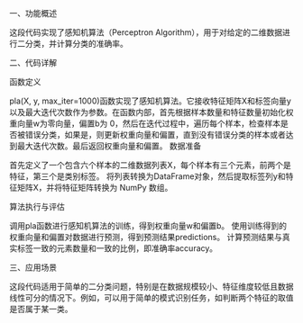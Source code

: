 一、功能概述

这段代码实现了感知机算法（Perceptron Algorithm），用于对给定的二维数据进行二分类，并计算分类的准确率。

二、代码详解

函数定义

pla(X, y, max_iter=1000)函数实现了感知机算法。它接收特征矩阵X和标签向量y以及最大迭代次数作为参数。在函数内部，首先根据样本数量和特征数量初始化权重向量w为零向量，偏置b为 0，然后在迭代过程中，遍历每个样本，检查样本是否被错误分类，如果是，则更新权重向量和偏置，直到没有错误分类的样本或者达到最大迭代次数。最后返回权重向量和偏置。
数据准备

首先定义了一个包含六个样本的二维数据列表X，每个样本有三个元素，前两个是特征，第三个是类别标签。
将列表转换为DataFrame对象，然后提取标签列y和特征矩阵X，并将特征矩阵转换为 NumPy 数组。

算法执行与评估

调用pla函数进行感知机算法的训练，得到权重向量w和偏置b。
使用训练得到的权重向量和偏置对数据进行预测，得到预测结果predictions。
计算预测结果与真实标签一致的元素数量和一致的比例，即准确率accuracy。

三、应用场景

这段代码适用于简单的二分类问题，特别是在数据规模较小、特征维度较低且数据线性可分的情况下。例如，可以用于简单的模式识别任务，如判断两个特征的取值是否属于某一类。
